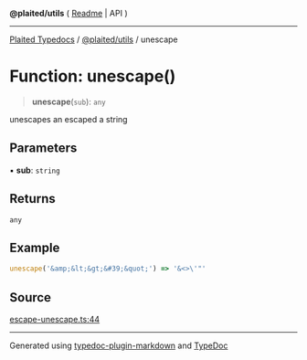 **@plaited/utils** ( [Readme](../README.md) \| API )

***

[Plaited Typedocs](../../../modules.md) / [@plaited/utils](../modules.md) / unescape

# Function: unescape()

> **unescape**(`sub`): `any`

unescapes an escaped a string

## Parameters

▪ **sub**: `string`

## Returns

`any`

## Example

```ts
unescape('&amp;&lt;&gt;&#39;&quot;') => '&<>\'"'
```

## Source

[escape-unescape.ts:44](https://github.com/plaited/plaited/blob/0d4801d/libs/utils/src/escape-unescape.ts#L44)

***

Generated using [typedoc-plugin-markdown](https://www.npmjs.com/package/typedoc-plugin-markdown) and [TypeDoc](https://typedoc.org/)
